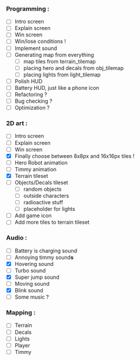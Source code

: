 ### Programming :
- [ ] Intro screen
- [ ] Explain screen
- [ ] Win screen
- [ ] Win/lose conditions !
- [ ] Implement sound
- [ ] Generating map from everything
	- [ ] map tiles from terrain_tilemap
	- [ ] placing hero and decals from obj_tilemap
	- [ ] placing lights from light_tilemap
- [ ] Polish HUD
- [ ] Battery HUD, just like a phone icon
- [ ] Refactoring ?
- [ ] Bug checking ?
- [ ] Optimization ?
		
### 2D art :
- [ ] Intro screen
- [ ] Explain screen
- [ ] Win screen
- [x] Finally choose between 8x8px and 16x16px tiles !
- [ ] Hero Robot animation
- [ ] Timmy animation
- [x] Terrain tileset
- [ ] Objects/Decals tileset
	- [ ] random objects
	- [ ] outside characters
	- [ ] radioactive stuff
	- [ ] placeholder for lights
- [ ] Add game icon
- [ ] Add more tiles to terrain tileset
	
### Audio :
- [ ] Battery is charging sound
- [ ] Annoying timmy sound**s**
- [x] Hovering sound
- [ ] Turbo sound
- [x] Super jump sound
- [ ] Moving sound
- [x] Blink sound
- [ ] Some music ?
	
### Mapping :
- [ ] Terrain
- [ ] Decals
- [ ] Lights
- [ ] Player
- [ ] Timmy